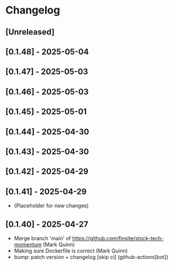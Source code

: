 # Changelog

## [Unreleased]

## [0.1.48] - 2025-05-04

## [0.1.47] - 2025-05-03

## [0.1.46] - 2025-05-03

## [0.1.45] - 2025-05-01

## [0.1.44] - 2025-04-30

## [0.1.43] - 2025-04-30

## [0.1.42] - 2025-04-29

## [0.1.41] - 2025-04-29

- (Placeholder for new changes)

## [0.1.40] - 2025-04-27

- Merge branch 'main' of https://github.com/finsite/stock-tech-momentum (Mark Quinn)
- Making sure Dockerfile is correct (Mark Quinn)
- bump: patch version + changelog [skip ci] (github-actions[bot])
